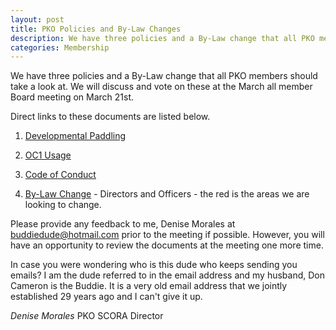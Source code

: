 ```yaml
---
layout: post
title: PKO Policies and By-Law Changes
description: We have three policies and a By-Law change that all PKO members should take a look at
categories: Membership
---
```

We have three policies and a By-Law change that all PKO members should take a look at. We will discuss and vote on these at the March all member Board meeting on March 21st. 

Direct links to these documents are listed below.

1. [Developmental Paddling](http://palekai.us14.list-manage.com/track/click?u=feefe6f1d1aa6ed7e69fe29a1&id=1be1c9cf18&e=69d1690e41)

2. [OC1 Usage](http://palekai.us14.list-manage2.com/track/click?u=feefe6f1d1aa6ed7e69fe29a1&id=24fd49817a&e=69d1690e41)

3. [Code of Conduct](http://palekai.us14.list-manage.com/track/click?u=feefe6f1d1aa6ed7e69fe29a1&id=b5547bc479&e=69d1690e41)

4. [By-Law Change](http://palekai.us14.list-manage2.com/track/click?u=feefe6f1d1aa6ed7e69fe29a1&id=afcbf53d3a&e=69d1690e41) - Directors and Officers - the red is the areas we are looking to change.

Please provide any feedback to me, Denise Morales at buddiedude@hotmail.com prior to the meeting if possible. However, you will have an opportunity to review the documents at the meeting one more time.

In case you were wondering who is this dude who keeps sending you emails?  I am the dude referred to in the email address and my husband, Don Cameron is the Buddie.  It is a very old email address that we jointly established 29 years ago and I can't give it up.

*Denise Morales*
PKO SCORA Director

